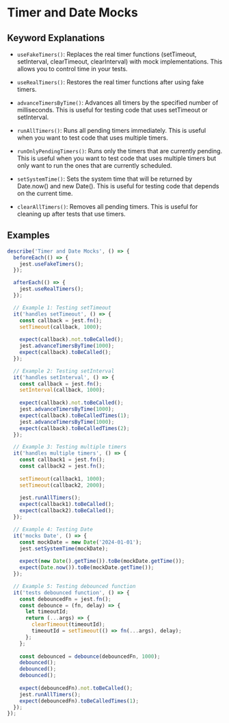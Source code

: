 # Timer and Date Mocks

<!-- - `jest.useFakeTimers()` / `jest.useRealTimers()`
- `jest.advanceTimersByTime(ms)`
- `jest.runAllTimers()`
- `jest.runOnlyPendingTimers()`
- `jest.setSystemTime(time)`
- `jest.clearAllTimers()`  -->

## Keyword Explanations

- `useFakeTimers()`: Replaces the real timer functions (setTimeout, setInterval, clearTimeout, clearInterval) with mock implementations. This allows you to control time in your tests.

- `useRealTimers()`: Restores the real timer functions after using fake timers.

- `advanceTimersByTime()`: Advances all timers by the specified number of milliseconds. This is useful for testing code that uses setTimeout or setInterval.

- `runAllTimers()`: Runs all pending timers immediately. This is useful when you want to test code that uses multiple timers.

- `runOnlyPendingTimers()`: Runs only the timers that are currently pending. This is useful when you want to test code that uses multiple timers but only want to run the ones that are currently scheduled.

- `setSystemTime()`: Sets the system time that will be returned by Date.now() and new Date(). This is useful for testing code that depends on the current time.

- `clearAllTimers()`: Removes all pending timers. This is useful for cleaning up after tests that use timers.

## Examples

```javascript
describe('Timer and Date Mocks', () => {
  beforeEach(() => {
    jest.useFakeTimers();
  });

  afterEach(() => {
    jest.useRealTimers();
  });

  // Example 1: Testing setTimeout
  it('handles setTimeout', () => {
    const callback = jest.fn();
    setTimeout(callback, 1000);
    
    expect(callback).not.toBeCalled();
    jest.advanceTimersByTime(1000);
    expect(callback).toBeCalled();
  });

  // Example 2: Testing setInterval
  it('handles setInterval', () => {
    const callback = jest.fn();
    setInterval(callback, 1000);
    
    expect(callback).not.toBeCalled();
    jest.advanceTimersByTime(1000);
    expect(callback).toBeCalledTimes(1);
    jest.advanceTimersByTime(1000);
    expect(callback).toBeCalledTimes(2);
  });

  // Example 3: Testing multiple timers
  it('handles multiple timers', () => {
    const callback1 = jest.fn();
    const callback2 = jest.fn();
    
    setTimeout(callback1, 1000);
    setTimeout(callback2, 2000);
    
    jest.runAllTimers();
    expect(callback1).toBeCalled();
    expect(callback2).toBeCalled();
  });

  // Example 4: Testing Date
  it('mocks Date', () => {
    const mockDate = new Date('2024-01-01');
    jest.setSystemTime(mockDate);
    
    expect(new Date().getTime()).toBe(mockDate.getTime());
    expect(Date.now()).toBe(mockDate.getTime());
  });

  // Example 5: Testing debounced function
  it('tests debounced function', () => {
    const debouncedFn = jest.fn();
    const debounce = (fn, delay) => {
      let timeoutId;
      return (...args) => {
        clearTimeout(timeoutId);
        timeoutId = setTimeout(() => fn(...args), delay);
      };
    };
    
    const debounced = debounce(debouncedFn, 1000);
    debounced();
    debounced();
    debounced();
    
    expect(debouncedFn).not.toBeCalled();
    jest.runAllTimers();
    expect(debouncedFn).toBeCalledTimes(1);
  });
}); 
```